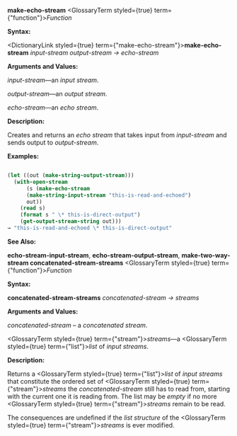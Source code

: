 **make-echo-stream** <GlossaryTerm styled={true} term={"function"}><i>Function</i></GlossaryTerm> 



**Syntax:** 



<DictionaryLink styled={true} term={"make-echo-stream"}><b>make-echo-stream</b></DictionaryLink> *input-stream output-stream → echo-stream* 



**Arguments and Values:** 



*input-stream*—an *input stream*. 



*output-stream*—an *output stream*. 



*echo-stream*—an *echo stream*. 



**Description:** 



Creates and returns an *echo stream* that takes input from *input-stream* and sends output to *output-stream*. 



**Examples:**
```lisp

(let ((out (make-string-output-stream))) 
  (with-open-stream 
      (s (make-echo-stream 
	  (make-string-input-stream "this-is-read-and-echoed") 
	  out)) 
    (read s) 
    (format s " \* this-is-direct-output") 
    (get-output-stream-string out))) 
→ "this-is-read-and-echoed \* this-is-direct-output" 

```
**See Also:** 



**echo-stream-input-stream**, **echo-stream-output-stream**, **make-two-way-stream concatenated-stream-streams** <GlossaryTerm styled={true} term={"function"}><i>Function</i></GlossaryTerm> 



**Syntax:** 



**concatenated-stream-streams** *concatenated-stream → streams* 



**Arguments and Values:** 



*concatenated-stream* – a *concatenated stream*. 



<GlossaryTerm styled={true} term={"stream"}><i>streams</i></GlossaryTerm>—a <GlossaryTerm styled={true} term={"list"}><i>list</i></GlossaryTerm> of *input streams*. 







 



 



**Description:** 



Returns a <GlossaryTerm styled={true} term={"list"}><i>list</i></GlossaryTerm> of *input streams* that constitute the ordered set of <GlossaryTerm styled={true} term={"stream"}><i>streams</i></GlossaryTerm> the *concatenated-stream* still has to read from, starting with the current one it is reading from. The list may be *empty* if no more <GlossaryTerm styled={true} term={"stream"}><i>streams</i></GlossaryTerm> remain to be read. 



The consequences are undefined if the *list structure* of the <GlossaryTerm styled={true} term={"stream"}><i>streams</i></GlossaryTerm> is ever modified. 